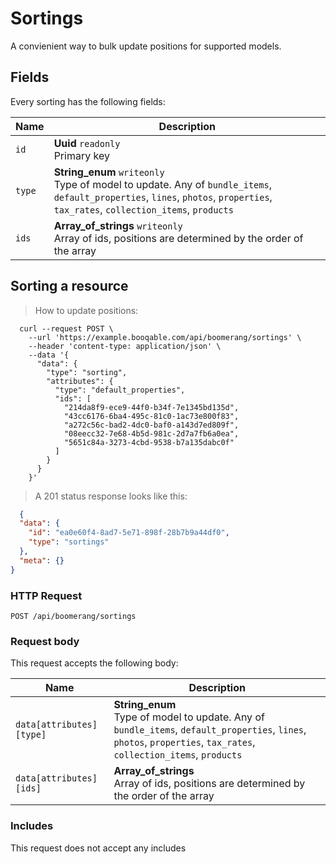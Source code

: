 # Sortings

A convienient way to bulk update positions for supported models.

## Fields
Every sorting has the following fields:

Name | Description
-- | --
`id` | **Uuid** `readonly`<br>Primary key
`type` | **String_enum** `writeonly`<br>Type of model to update. Any of `bundle_items`, `default_properties`, `lines`, `photos`, `properties`, `tax_rates`, `collection_items`, `products`
`ids` | **Array_of_strings** `writeonly`<br>Array of ids, positions are determined by the order of the array


## Sorting a resource



> How to update positions:

```shell
  curl --request POST \
    --url 'https://example.booqable.com/api/boomerang/sortings' \
    --header 'content-type: application/json' \
    --data '{
      "data": {
        "type": "sorting",
        "attributes": {
          "type": "default_properties",
          "ids": [
            "214da8f9-ece9-44f0-b34f-7e1345bd135d",
            "43cc6176-6ba4-495c-81c0-1ac73e800f83",
            "a272c56c-bad2-4dc0-baf0-a143d7ed809f",
            "08eecc32-7e68-4b5d-981c-2d7a7fb6a0ea",
            "5651c84a-3273-4cbd-9538-b7a135dabc0f"
          ]
        }
      }
    }'
```

> A 201 status response looks like this:

```json
  {
  "data": {
    "id": "ea0e60f4-8ad7-5e71-898f-28b7b9a44df0",
    "type": "sortings"
  },
  "meta": {}
}
```

### HTTP Request

`POST /api/boomerang/sortings`

### Request body

This request accepts the following body:

Name | Description
-- | --
`data[attributes][type]` | **String_enum** <br>Type of model to update. Any of `bundle_items`, `default_properties`, `lines`, `photos`, `properties`, `tax_rates`, `collection_items`, `products`
`data[attributes][ids]` | **Array_of_strings** <br>Array of ids, positions are determined by the order of the array


### Includes

This request does not accept any includes